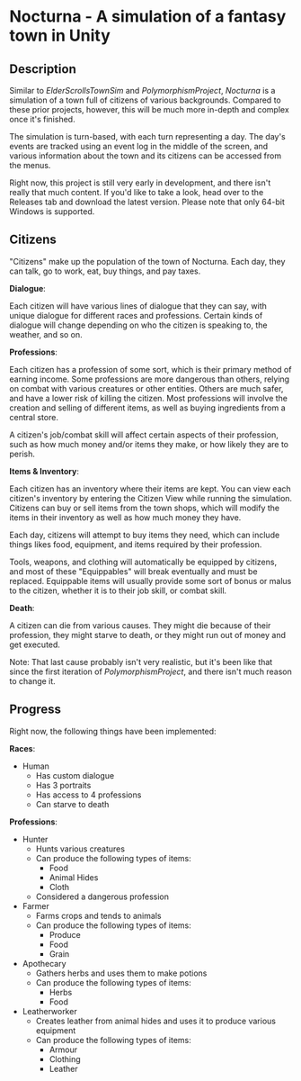# Nocturna - A simulation of a fantasy town in Unity

## Description

Similar to *ElderScrollsTownSim* and *PolymorphismProject*, *Nocturna* is a simulation of a town full of citizens of various backgrounds.
Compared to these prior projects, however, this will be much more in-depth and complex once it's finished.

The simulation is turn-based, with each turn representing a day. The day's events are tracked using an event log in the middle of the screen, and various information
about the town and its citizens can be accessed from the menus.

Right now, this project is still very early in development, and there isn't really that much content. If you'd like to take a look, head over to the Releases tab and
download the latest version. Please note that only 64-bit Windows is supported.

## Citizens

"Citizens" make up the population of the town of Nocturna. Each day, they can talk, go to work, eat, buy things, and pay taxes.

**Dialogue**:

Each citizen will have various lines of dialogue that they can say, with unique dialogue for different races and professions.
Certain kinds of dialogue will change depending on who the citizen is speaking to, the weather, and so on.

**Professions**:

Each citizen has a profession of some sort, which is their primary method of earning income. Some professions are more dangerous than others, relying on combat with
various creatures or other entities. Others are much safer, and have a lower risk of killing the citizen. Most professions will involve the creation and selling of different
items, as well as buying ingredients from a central store.

A citizen's job/combat skill will affect certain aspects of their profession, such as how much money and/or items they make, or how likely they are to perish.

**Items & Inventory**:

Each citizen has an inventory where their items are kept. You can view each citizen's inventory by entering the Citizen View while running the simulation.
Citizens can buy or sell items from the town shops, which will modify the items in their inventory as well as how much money they have.

Each day, citizens will attempt to buy items they need, which can include things likes food, equipment, and items required by their profession.

Tools, weapons, and clothing will automatically be equipped by citizens, and most of these "Equippables" will break eventually and must be replaced.
Equippable items will usually provide some sort of bonus or malus to the citizen, whether it is to their job skill, or combat skill.

**Death**:

A citizen can die from various causes. They might die because of their profession, they might starve to death, or they might run out of money and get executed.

Note: That last cause probably isn't very realistic, but it's been like that since the first iteration of *PolymorphismProject*, and there isn't much reason to change it.

## Progress

Right now, the following things have been implemented:

**Races**:

- Human
  - Has custom dialogue
  - Has 3 portraits
  - Has access to 4 professions
  - Can starve to death

**Professions**:

- Hunter
  - Hunts various creatures
  - Can produce the following types of items:
    - Food
    - Animal Hides
    - Cloth
  - Considered a dangerous profession
- Farmer
  - Farms crops and tends to animals
  - Can produce the following types of items:
    - Produce
    - Food
    - Grain
- Apothecary
  - Gathers herbs and uses them to make potions
  - Can produce the following types of items:
    - Herbs
    - Food
- Leatherworker
  - Creates leather from animal hides and uses it to produce various equipment
  - Can produce the following types of items:
    - Armour
    - Clothing
    - Leather
